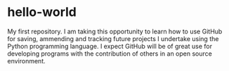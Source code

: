 # hello-world
My first repository.
I am taking this opportunity to learn how to use GitHub for saving, ammending and tracking future projects I undertake using the Python programming language. I expect GitHub will be of great use for developing programs with the contribution of others in an open source environment.
